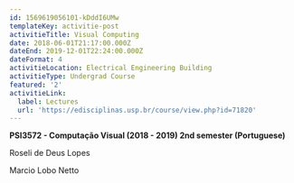 ```yaml
---
id: 1569619056101-kDddI6UMw
templateKey: activitie-post
activitieTitle: Visual Computing
date: 2018-06-01T21:17:00.000Z
dateEnd: 2019-12-01T22:24:00.000Z
dateFormat: 4
activitieLocation: Electrical Engineering Building
activitieType: Undergrad Course
featured: '2'
activitieLink:
  label: Lectures
  url: 'https://edisciplinas.usp.br/course/view.php?id=71820'
---
```

**PSI3572 - Computação Visual (2018 - 2019) 2nd semester  (Portuguese)** 

Roseli de Deus Lopes

Marcio Lobo Netto
